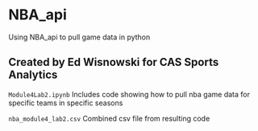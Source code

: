 # NBA_api
 Using NBA_api to pull game data in python

## Created by Ed Wisnowski for CAS Sports Analytics

`Module4Lab2.ipynb`
Includes code showing how to pull nba game data for specific teams in specific seasons

`nba_module4_lab2.csv`
Combined csv file from resulting code